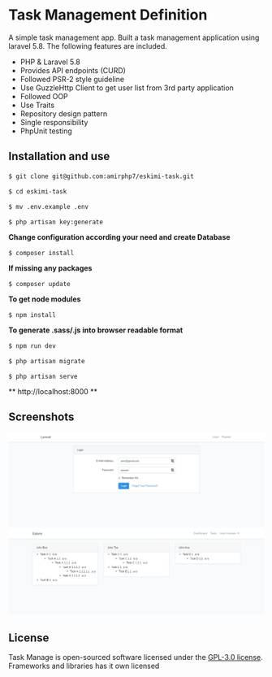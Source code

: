 # Task Management Definition
A simple task management app. Built a task management application using laravel 5.8. The following features are included.

<ul>
    <li> PHP & Laravel 5.8</li>
    <li>Provides API endpoints (CURD)</li>
    <li>Followed PSR-2 style guideline</li>
    <li>Use GuzzleHttp Client to get user list from 3rd party application</li>
    <li>Followed OOP</li>
    <li>Use Traits</li>
    <li>Repository design pattern</li>
    <li>Single responsibility</li>
    <li>PhpUnit testing</li>
</ul>

## Installation and use

```
$ git clone git@github.com:amirphp7/eskimi-task.git
```
```
$ cd eskimi-task
```
```
$ mv .env.example .env
```
```
$ php artisan key:generate
```

**Change configuration according your need and create Database**
```
$ composer install
```
**If missing any packages**
```
$ composer update
```
**To get node modules**
```
$ npm install
```
**To generate .sass/.js into browser readable format**
```
$ npm run dev
```
```
$ php artisan migrate
```
```
$ php artisan serve
```
**  http://localhost:8000 **

## Screenshots
<img src="public/screenshots/1.png" alt="">
<img src="public/screenshots/2.png" alt="">

## License
Task Manage is open-sourced software licensed under the [GPL-3.0 license](https://opensource.org/licenses/GPL-3.0).
Frameworks and libraries has it own licensed
